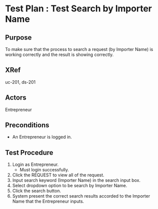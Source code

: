 Test Plan : Test Search by Importer Name
========================================

## Purpose

To make sure that the process to search a request (by Importer Name) is working correctly and the result is showing correctly.

## XRef

uc-201, ds-201

## Actors

Entrepreneur

## Preconditions

* An Entrepreneur is logged in.

## Test Procedure

1. Login as Entrepreneur.
	* Must login successfully.
2. Click the REQUEST to view all of the request.
3. Input search keyword (Importer Name) in the search input box.
4. Select dropdown option to be search by Importer Name.
5. Click the search button.
6. System present the correct search results accorded to the Importer Name that the Entrepreneur inputs.
